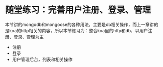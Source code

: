 # 随堂练习：完善用户注册、登录、管理

本节讲的mongodb和mongoose的各种用法，主要是db相关操作，而上一章讲的是koa的http相关的内容，所以本节练习为：整合koa里的http和db，以用户注册、登录、管理为主

- 注册
- 登录
- 用户管理后台，列表和相关操作
